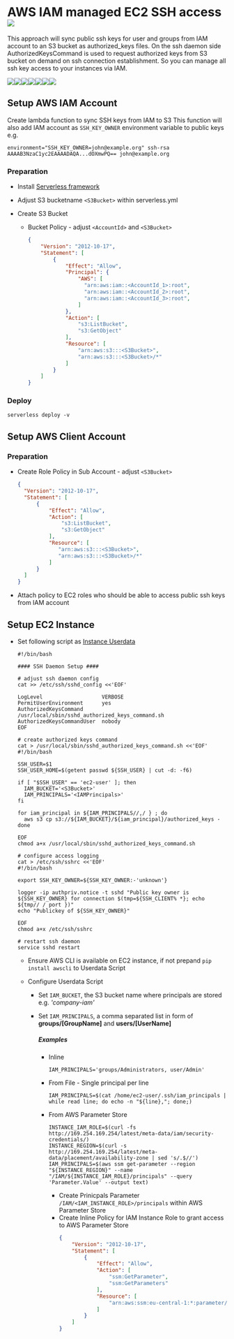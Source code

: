 # AWS IAM managed EC2 SSH access ![](docs/aws-icon.png)

This approach will sync public ssh keys for user and groups from IAM account to an S3 bucket as authorized_keys files. On the ssh daemon side AuthorizedKeysCommand is used to request authorized keys from S3 bucket on demand on ssh connection establishment. So you can manage all ssh key access to your instances via IAM.

![](docs/aws-iam-icon.png)![](docs/arrow-right.png)![](docs/aws-lambda-icon.png)![](docs/arrow-right.png)![](docs/aws-s3-icon.png)![](docs/arrow-right.png)![](docs/aws-ec2-icon.png)

## Setup AWS IAM Account

Create lambda function to sync SSH keys from IAM to S3 This function will also add IAM account as `SSH_KEY_OWNER` environment variable to public keys e.g.

```
environment="SSH_KEY_OWNER=john@example.org" ssh-rsa AAAAB3NzaC1yc2EAAAADAQA...dOXmwPQ== john@example.org
```

### Preparation

- Install [Serverless framework](https://serverless.com/framework/docs/getting-started/)
- Adjust S3 bucketname `<S3Bucket>` within serverless.yml
- Create S3 Bucket

  - Bucket Policy - adjust `<AccountId>` and `<S3Bucket>`

    ```json
    {
        "Version": "2012-10-17",
        "Statement": [
            {
                "Effect": "Allow",
                "Principal": {
                    "AWS": [
                      "arn:aws:iam::<AccountId_1>:root",
                      "arn:aws:iam::<AccountId_2>:root",
                      "arn:aws:iam::<AccountId_3>:root",
                    ]
                },
                "Action": [
                    "s3:ListBucket",
                    "s3:GetObject"
                ],
                "Resource": [
                    "arn:aws:s3:::<S3Bucket>",
                    "arn:aws:s3:::<S3Bucket>/*"
                ]
            }
        ]
    }
    ```

### Deploy

`serverless deploy -v`

## Setup AWS Client Account

### Preparation

- Create Role Policy in Sub Account - adjust `<S3Bucket>`

  ```json
  {
    "Version": "2012-10-17",
    "Statement": [
        {
            "Effect": "Allow",
            "Action": [
                "s3:ListBucket",
                "s3:GetObject"
            ],
            "Resource": [
               "arn:aws:s3:::<S3Bucket>",
               "arn:aws:s3:::<S3Bucket>/*"
            ]
        }
    ]
  }
  ```

- Attach policy to EC2 roles who should be able to access public ssh keys from IAM account

## Setup EC2 Instance

- Set following script as [Instance Userdata](http://docs.aws.amazon.com/AWSEC2/latest/UserGuide/user-data.html)

  ```shell
  #!/bin/bash

  #### SSH Daemon Setup ####

  # adjust ssh daemon config
  cat >> /etc/ssh/sshd_config <<'EOF' 

  LogLevel                   VERBOSE
  PermitUserEnvironment      yes
  AuthorizedKeysCommand      /usr/local/sbin/sshd_authorized_keys_command.sh
  AuthorizedKeysCommandUser  nobody
  EOF

  # create authorized keys command
  cat > /usr/local/sbin/sshd_authorized_keys_command.sh <<'EOF'
  #!/bin/bash

  SSH_USER=$1
  SSH_USER_HOME=$(getent passwd ${SSH_USER} | cut -d: -f6)

  if [ "$SSH_USER" == 'ec2-user' ]; then
    IAM_BUCKET='<S3Bucket>'
    IAM_PRINCIPALS='<IAMPrincipals>'
  fi

  for iam_principal in ${IAM_PRINCIPALS//,/ } ; do 
    aws s3 cp s3://${IAM_BUCKET}/${iam_principal}/authorized_keys -
  done

  EOF
  chmod a+x /usr/local/sbin/sshd_authorized_keys_command.sh
  
  # configure access logging
  cat > /etc/ssh/sshrc <<'EOF'
  #!/bin/bash

  export SSH_KEY_OWNER=${SSH_KEY_OWNER:-'unknown'}

  logger -ip authpriv.notice -t sshd "Public key owner is ${SSH_KEY_OWNER} for connection $(tmp=${SSH_CLIENT% *}; echo ${tmp// / port })"
  echo "Publickey of ${SSH_KEY_OWNER}"

  EOF
  chmod a+x /etc/ssh/sshrc
  
  # restart ssh daemon
  service sshd restart

  ```

  - Ensure AWS CLI is available on EC2 instance, if not prepand `pip install awscli` to Userdata Script

  - Configure Userdata Script

    - Set `IAM_BUCKET`, the S3 bucket name where principals are stored e.g. _'company-iam'_

    - Set `IAM_PRINCIPALS`, a comma separated list in form of **groups/[GroupName]** and **users/[UserName]**

      ##### Examples

      - Inline

        ```shell
        IAM_PRINCIPALS='groups/Administrators, user/Admin'
        ```

      - From File - Single principal per line

        ```shell
        IAM_PRINCIPALS=$(cat /home/ec2-user/.ssh/iam_principals | while read line; do echo -n "${line},"; done;)
        ```

      - From AWS Parameter Store
        ```shell
        INSTANCE_IAM_ROLE=$(curl -fs http://169.254.169.254/latest/meta-data/iam/security-credentials/)
        INSTANCE_REGION=$(curl -s http://169.254.169.254/latest/meta-data/placement/availability-zone | sed 's/.$//')
        IAM_PRINCIPALS=$(aws ssm get-parameter --region "${INSTANCE_REGION}" --name "/IAM/${INSTANCE_IAM_ROLE}/principals" --query 'Parameter.Value' --output text)
        ```
        - Create Prinicpals Parameter `/IAM/<IAM_INSTANCE_ROLE>/principals` within AWS Parameter Store
        - Create Inline Policy for IAM Instance Role to grant access to AWS Parameter Store
          ```json
          {
              "Version": "2012-10-17",
              "Statement": [
                  {
                      "Effect": "Allow",
                      "Action": [
                          "ssm:GetParameter",
                          "ssm:GetParameters"
                      ],
                      "Resource": [
                          "arn:aws:ssm:eu-central-1:*:parameter/IAM/<IAM_INSTANCE_ROLE>/*"
                      ]
                  }
              ]
          }
          ```
